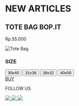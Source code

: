 <!DOCTYPE html>
<html lang="en">
<head>
  <meta charset="UTF-8">
  <meta name="viewport" content="width=device-width, initial-scale=1.0">
  <title>BOP.IT Tote Bag Marketplace</title>
  <script src="https://cdn.tailwindcss.com"></script>
</head>
<body class="bg-gray-900 text-white font-sans">
  <div class="min-h-screen flex flex-col items-center py-10">
    <h1 class="text-3xl font-bold mb-6">NEW ARTICLES</h1>
    <h2 class="text-4xl font-extrabold mb-4">TOTE BAG BOP.IT</h2>
    <p class="text-gray-300 mb-6">Rp.55.000</p>
    <div class="relative w-full max-w-md">
      <img src="/assets/totebag.png" alt="Tote Bag" class="w-full rounded-lg shadow-lg">
    </div>
    <div class="mt-6">
      <h3 class="text-lg font-semibold mb-2">SIZE</h3>
      <div class="flex gap-3">
        <button class="bg-gray-700 px-4 py-2 rounded text-white">30x40</button>
        <button class="bg-gray-800 px-4 py-2 rounded">31x36</button>
        <button class="bg-gray-800 px-4 py-2 rounded">38x32</button>
        <button class="bg-gray-800 px-4 py-2 rounded">40x50</button>
      </div>
    </div>
    <div class="mt-8">
      <a href="#" class="bg-gray-200 text-black font-bold px-10 py-3 rounded hover:bg-white transition">BUY</a>
    </div>
    <div class="mt-10 text-center">
      <p class="text-sm text-gray-400">FOLLOW US</p>
      <div class="flex justify-center gap-4 mt-2">
        <a href="https://facebook.com/bop.it" target="_blank">
          <img src="https://cdn.jsdelivr.net/npm/simple-icons@v5/icons/facebook.svg" class="h-6 w-6">
        </a>
        <a href="https://instagram.com/bop.it" target="_blank">
          <img src="https://cdn.jsdelivr.net/npm/simple-icons@v5/icons/instagram.svg" class="h-6 w-6">
        </a>
        <a href="https://twitter.com/bop.it" target="_blank">
          <img src="https://cdn.jsdelivr.net/npm/simple-icons@v5/icons/twitter.svg" class="h-6 w-6">
        </a>
      </div>
    </div>
  </div>
</body>
</html>
